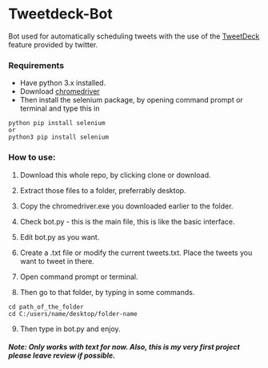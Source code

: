 # Tweetdeck-Bot

Bot used for automatically scheduling tweets with the use of the [TweetDeck](https://tweetdeck.twitter.com) feature provided by twitter.

### Requirements
* Have python 3.x installed.
* Download [chromedriver](https://sites.google.com/a/chromium.org/chromedriver/downloads)
* Then install the selenium package, by opening command prompt or terminal and type this in
```
python pip install selenium
or
python3 pip install selenium
```

### How to use:


1. Download this whole repo, by clicking clone or download. 

2. Extract those files to a folder, preferrably desktop.

3. Copy the chromedriver.exe you downloaded earlier to the folder.

4. Check bot.py - this is the main file, this is like the basic interface.

5. Edit bot.py as you want.

6. Create a .txt file or modify the current tweets.txt. Place the tweets you want to tweet in there.

7. Open command prompt or terminal.

8. Then go to that folder, by typing in some commands.
```
cd path_of_the_folder
cd C:/users/name/desktop/folder-name
```

9. Then type in bot.py and enjoy.

##### Note: Only works with text for now. Also, this is my very first project please leave review if possible.


